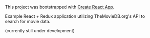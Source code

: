 This project was bootstrapped with [Create React App](https://github.com/facebook/create-react-app).

Example React + Redux application utilizing TheMovieDB.org's API to search for movie data.

(currently still under development)
